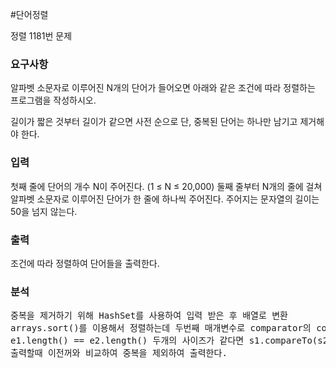 #단어정렬
<p>
정렬 1181번 문제
</p>

### 요구사항

알파벳 소문자로 이루어진 N개의 단어가 들어오면 아래와 같은 조건에 따라 정렬하는 프로그램을 작성하시오.

길이가 짧은 것부터
길이가 같으면 사전 순으로
단, 중복된 단어는 하나만 남기고 제거해야 한다.

### 입력
첫째 줄에 단어의 개수 N이 주어진다. (1 ≤ N ≤ 20,000) 둘째 줄부터 N개의 줄에 걸쳐 알파벳 소문자로 이루어진 단어가 한 줄에 하나씩 주어진다. 주어지는 문자열의 길이는 50을 넘지 않는다.

### 출력
조건에 따라 정렬하여 단어들을 출력한다.

### 분석
<pre>
중복을 제거하기 위해 HashSet를 사용하여 입력 받은 후 배열로 변환
arrays.sort()를 이용해서 정렬하는데 두번째 매개변수로 comparator의 compare을 오버라이딩해서 기준을 넣어준다.
e1.length() == e2.length() 두개의 사이즈가 같다면 s1.compareTo(s2)  
출력할때 이전꺼와 비교하여 중복을 제외하여 출력한다.
</pre>

